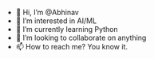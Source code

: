 - 👋 Hi, I’m @Abhinav
- 👀 I’m interested in AI/ML
- 🌱 I’m currently learning Python
- 💞️ I’m looking to collaborate on anything
- 📫 How to reach me? You know it.

<!---
Abhinavvvvvvv/Abhinavvvvvvv is a ✨ special ✨ repository because its `README.md` (this file) appears on your GitHub profile.
You can click the Preview link to take a look at your changes.
--->

